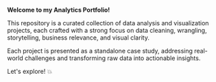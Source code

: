 **Welcome to my Analytics Portfolio!**

This repository is a curated collection of data analysis and visualization projects, each crafted with a strong focus on data cleaning, wrangling, storytelling, business relevance, and visual clarity.

Each project is presented as a standalone case study, addressing real-world challenges and transforming raw data into actionable insights.

Let's explore! 💥
